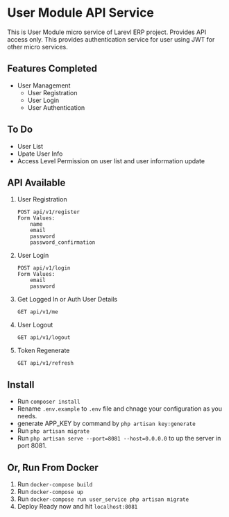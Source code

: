 User Module API Service
=====


This is User Module micro service of Larevl ERP project. Provides API access only. This provides authentication service for user using JWT for other micro services.

Features Completed
-------

* User Management
	- User Registration
	- User Login
	- User Authentication

To Do
-------

* User List
* Upate User Info
* Access Level Permission on user list and user information update


API Available
-------

1. User Registration
	```
	POST api/v1/register
	Form Values: 
		name
		email
		password
		password_confirmation
	```
2. User Login
	```
	POST api/v1/login
	Form Values: 
		email
		password
	```
3. Get Logged In or Auth User Details
	```
	GET api/v1/me
	```
4. User Logout
	```
	GET api/v1/logout
	```
5. Token Regenerate
	```
	GET api/v1/refresh
	```


Install
-------

* Run `composer install`
* Rename `.env.example` to `.env` file and chnage your configuration as you needs.
* generate APP_KEY by command by `php artisan key:generate`
* Run `php artisan migrate` 
* Run `php artisan serve --port=8081 --host=0.0.0.0` to up the server in port 8081. 


Or, Run From Docker
-------

1. Run `docker-compose build`
2. Run `docker-compose up`
3. Run `docker-compose run user_service php artisan migrate`
4. Deploy Ready now and hit `localhost:8081`